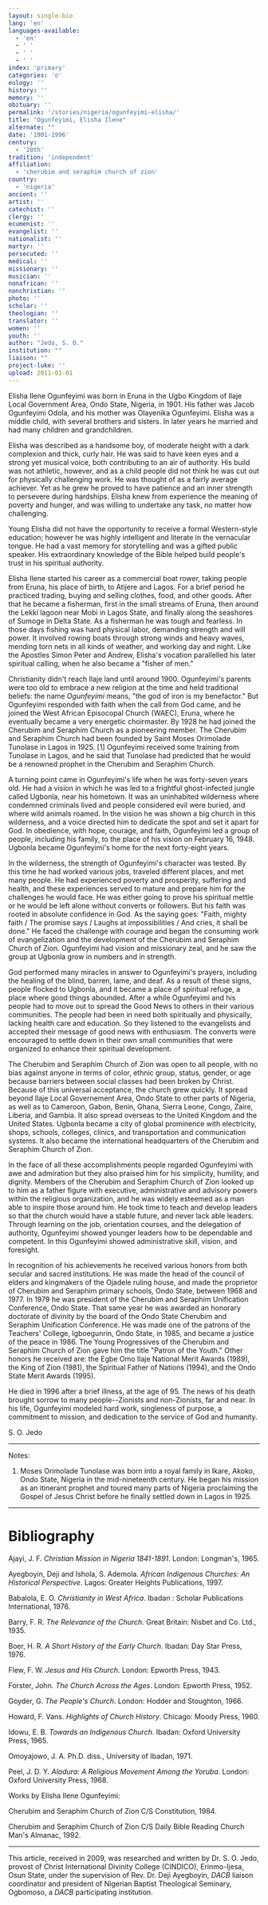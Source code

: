 ```yaml
---
layout: single-bio
lang: 'en'
languages-available:
  - 'en'
  - ' '
  - ' '
  - ' '
index: 'primary'
categories: 'o'
eulogy: ''
history: ''
memory: ''
obituary: ''
permalink: '/stories/nigeria/ogunfeyimi-elisha/'
title: "Ogunfeyimi, Elisha Ilene"
alternate: ""
date: '1901-1996'
century:
  - '20th'
tradition: 'independent'
affiliation:
  - 'cherubim and seraphim church of zion'
country:
  - 'nigeria'
ancient: ''
artist: ''
catechist: ''
clergy: ''
ecumenist: ''
evangelist: ''
nationalist: ''
martyr: ''
persecuted: ''
medical: ''
missionary: ''
musician: ''
nonafrican: ''
nonchristian: ''
photo: ''
scholar: ''
theologian: ''
translator: ''
women: ''
youth: ''
author: "Jedo, S. O."
institution: ""
liaison: ""
project-luke: ''
upload: 2011-01-01
---
```




Elisha Ilene Ogunfeyimi was born in Eruna in the Ugbo Kingdom of Ilaje Local Government Area, Ondo State, Nigeria, in 1901. His father was Jacob Ogunfeyimi Odola, and his mother was Olayenika Ogunfeyimi. Elisha was a middle child, with several brothers and sisters. In later years he married and had many children and grandchildren.

Elisha was described as a handsome boy, of moderate height with a dark complexion and thick, curly hair. He was said to have keen eyes and a strong yet musical voice, both contributing to an air of authority. His build was not athletic, however, and as a child people did not think he was cut out for physically challenging work. He was thought of as a fairly average achiever. Yet as he grew he proved to have patience and an inner strength to persevere during hardships. Elisha knew from experience the meaning of poverty and hunger, and was willing to undertake any task, no matter how challenging.

Young Elisha did not have the opportunity to receive a formal Western-style education; however he was highly intelligent and literate in the vernacular tongue. He had a vast memory for storytelling and was a gifted public speaker. His extraordinary knowledge of the Bible helped build people's trust in his spiritual authority.

Elisha Ilene started his career as a commercial boat rower, taking people from Eruna, his place of birth, to Atijere and Lagos. For a brief period he practiced trading, buying and selling clothes, food, and other goods. After that he became a fisherman, first in the small streams of Eruna, then around the Lekki lagoon near Mobi in Lagos State, and finally along the seashores of Sumoge in Delta State. As a fisherman he was tough and fearless. In those days fishing was hard physical labor, demanding strength and will power. It involved rowing boats through strong winds and heavy waves, mending torn nets in all kinds of weather, and working day and night. Like the Apostles Simon Peter and Andrew, Elisha's vocation parallelled his later spiritual calling, when he also became a "fisher of men."

Christianity didn't reach Ilaje land until around 1900. Ogunfeyimi's parents were too old to embrace a new religion at the time and held traditional beliefs: the name *Ogunfeyimi* means, "the god of iron is my benefactor." But Ogunfeyimi responded with faith when the call from God came, and he joined the West African Episocopal Church (WAEC), Eruna, where he eventually became a very energetic choirmaster. By 1928 he had joined the Cherubim and Seraphim Church as a pioneering member. The Cherubim and Seraphim Church had been founded by Saint Moses Orimolade Tunolase in Lagos in 1925. [1] Ogunfeyimi received some training from Tunolase in Lagos, and he said that Tunolase had predicted that he would be a renowned prophet in the Cherubim and Seraphim Church.

A turning point came in Ogunfeyimi's life when he was forty-seven years old. He had a vision in which he was led to a frightful ghost-infected jungle called Ugbonla, near his hometown. It was an uninhabited wilderness where condemned criminals lived and people considered evil were buried, and where wild animals roamed. In the vision he was shown a big church in this wilderness, and a voice directed him to dedicate the spot and set it apart for God. In obedience, with hope, courage, and faith, Ogunfeyimi led a group of people, including his family, to the place of his vision on February 16, 1948. Ugbonla became Ogunfeyimi's home for the next forty-eight years.

In the wilderness, the strength of Ogunfeyimi's character was tested. By this time he had worked various jobs, traveled different places, and met many people. He had experienced poverty and prosperity, suffering and health, and these experiences served to mature and prepare him for the challenges he would face. He was either going to prove his spiritual mettle or he would be left alone without converts or followers. But his faith was rooted in absolute confidence in God. As the saying goes: "Faith, mighty faith / The promise says / Laughs at impossibilities / And cries, it shall be done." He faced the challenge with courage and began the consuming work of evangelization and the development of the Cherubim and Seraphim Church of Zion. Ogunfeyimi had vision and missionary zeal, and he saw the group at Ugbonla grow in numbers and in strength.

God performed many miracles in answer to Ogunfeyimi's prayers, including the healing of the blind, barren, lame, and deaf. As a result of these signs, people flocked to Ugbonla, and it became a place of spiritual refuge, a place where good things abounded. After a while Ogunfeyimi and his people had to move out to spread the Good News to others in their various communities. The people had been in need both spiritually and physically, lacking health care and education. So they listened to the evangelists and accepted their message of good news with enthusiasm. The converts were encouraged to settle down in their own small communities that were organized to enhance their spiritual development.

The Cherubim and Seraphim Church of Zion was open to all people, with no bias against anyone in terms of color, ethnic group, status, gender, or age because barriers between social classes had been broken by Christ. Because of this universal acceptance, the church grew quickly. It spread beyond Ilaje Local Governement Area, Ondo State to other parts of Nigeria, as well as to Cameroon, Gabon, Benin, Ghana, Sierra Leone, Congo, Zaire, Liberia, and Gambia. It also spread overseas to the United Kingdom and the United States. Ugbonla became a city of global prominence with electricity, shops, schools, colleges, clinics, and transportation and communication systems. It also became the international headquarters of the Cherubim and Seraphim Church of Zion.

In the face of all these accomplishments people regarded Ogunfeyimi with awe and admiration but they also praised him for his simplicity, humility, and dignity. Members of the Cherubim and Seraphim Church of Zion looked up to him as a father figure with executive, administrative and advisory powers within the religious organization, and he was widely esteemed as a man able to inspire those around him. He took time to teach and develop leaders so that the church would have a stable future, and never lack able leaders. Through learning on the job, orientation courses, and the delegation of authority, Ogunfeyimi showed younger leaders how to be dependable and competent. In this Ogunfeyimi showed administrative skill, vision, and foresight.

In recognition of his achievements he received various honors from both secular and sacred institutions. He was made the head of the council of elders and kingmakers of the Ojadele ruling house, and made the proprietor of Cherubim and Seraphim primary schools, Ondo State, between 1968 and 1977. In 1979 he was president of the Cherubim and Seraphim Unification Conference, Ondo State. That same year he was awarded an honorary doctorate of divinity by the board of the Ondo State Cherubim and Seraphim Unification Conference. He was made one of the patrons of the Teachers' College, Igboegunrin, Ondo State, in 1985, and became a justice of the peace in 1986. The Young Progressives of the Cherubim and Seraphim Church of Zion gave him the title "Patron of the Youth." Other honors he received are: the Egbe Omo Ilaje National Merit Awards (1989), the King of Zion (1981), the Spiritual Father of Nations (1994), and the Ondo State Merit Awards (1995).

He died in 1996 after a brief illness, at the age of 95. The news of his death brought sorrow to many people--Zionists and non-Zionists, far and near. In his life, Ogunfeyimi modeled hard work, singleness of purpose, a commitment to mission, and dedication to the service of God and humanity.

S. O. Jedo

---

Notes:

1. Moses Orimolade Tunolase was born into a royal family in Ikare, Akoko, Ondo State, Nigeria in the mid-nineteenth century. He began his mission as an itinerant prophet and toured many parts of Nigeria proclaiming the Gospel of Jesus Christ before he finally settled down in Lagos in 1925.
---

# Bibliography

Ajayi, J. F. *Christian Mission in Nigeria 1841-1891*. London: Longman's, 1965.

Ayegboyin, Deji and Ishola, S. Ademola. *African Indigenous Churches: An Historical Perspective*. Lagos: Greater Heights Publications, 1997.

Babalola, E. O. *Christianity in West Africa*. Ibadan : Scholar Publications International, 1976.

Barry, F. R. *The Relevance of the Church*. Great Britain: Nisbet and Co. Ltd., 1935.

Boer, H. R. *A Short History of the Early Church*. Ibadan: Day Star Press, 1976.

Flew, F. W. *Jesus and His Church*. London: Epworth Press, 1943.

Forster, John. *The Church Across the Ages*. London: Epworth Press, 1952.

Goyder, G. *The People's Church*. London: Hodder and Stoughton, 1966.

Howard, F. Vans. *Highlights of Church History*. Chicago: Moody Press, 1960.

Idowu, E. B. *Towards an Indigenous Church*. Ibadan: Oxford University Press, 1965.

Omoyajowo, J. A. Ph.D. diss., University of Ibadan, 1971.

Peel, J. D. Y. *Aladura: A Religious Movement Among the Yoruba*. London: Oxford University Press, 1968.

Works by Elisha Ilene Ogunfeyimi:

Cherubim and Seraphim Church of Zion C/S Constitution, 1984.

Cherubim and Seraphim Church of Zion C/S Daily Bible Reading Church Man's Almanac, 1992.

---

This article, received in 2009, was researched and written by Dr. S. O. Jedo, provost of Christ International Divinity College (CINDICO), Erinmo-Ijesa, Osun State, under the supervision of Rev. Dr. Deji Ayegboyin, *DACB* liaison coordinator and president of Nigerian Baptist Theological Seminary, Ogbomoso, a *DACB* participating institution.